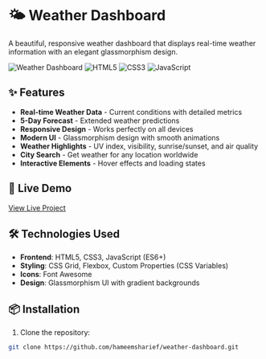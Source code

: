 # 🌤️ Weather Dashboard

A beautiful, responsive weather dashboard that displays real-time weather information with an elegant glassmorphism design.

![Weather Dashboard](https://img.shields.io/badge/Status-Live-brightgreen)
![HTML5](https://img.shields.io/badge/HTML5-E34F26?logo=html5&logoColor=white)
![CSS3](https://img.shields.io/badge/CSS3-1572B6?logo=css3&logoColor=white)
![JavaScript](https://img.shields.io/badge/JavaScript-F7DF1E?logo=javascript&logoColor=black)

## ✨ Features

- **Real-time Weather Data** - Current conditions with detailed metrics
- **5-Day Forecast** - Extended weather predictions
- **Responsive Design** - Works perfectly on all devices
- **Modern UI** - Glassmorphism design with smooth animations
- **Weather Highlights** - UV index, visibility, sunrise/sunset, and air quality
- **City Search** - Get weather for any location worldwide
- **Interactive Elements** - Hover effects and loading states

## 🚀 Live Demo

[View Live Project](https://hameemsharief.github.io/weather-dashboard/)

## 🛠️ Technologies Used

- **Frontend**: HTML5, CSS3, JavaScript (ES6+)
- **Styling**: CSS Grid, Flexbox, Custom Properties (CSS Variables)
- **Icons**: Font Awesome
- **Design**: Glassmorphism UI with gradient backgrounds

## 📦 Installation

1. Clone the repository:
```bash
git clone https://github.com/hameemsharief/weather-dashboard.git
